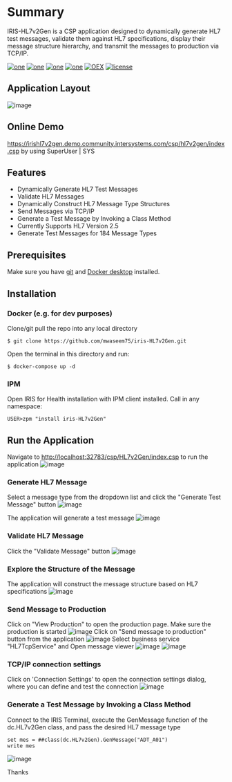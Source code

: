 # Summary
IRIS-HL7v2Gen is a CSP application designed to dynamically generate HL7 test messages, validate them against HL7 specifications, display their message structure hierarchy, and transmit the messages to production via TCP/IP.

[![one](https://img.shields.io/badge/Platform-InterSystems%20IRIS-blue)](https://www.intersystems.com/data-platform/) [![one](https://img.shields.io/badge/WebFrameWork-CSP-Orange)](https://docs.intersystems.com/latest/csp/docbook/DocBook.UI.Page.cls?KEY=GCSP) [![one](https://img.shields.io/badge/Interoperability-HL7%20V2-yellow)](https://v2.hl7.org/conformance/HL7v2_Conformance_Methodology_R1_O1_Ballot_Revised_D9_-_September_2019_Introduction.html) [![one](https://img.shields.io/badge/Python%20Library-HL7apy-Maroon)](https://crs4.github.io/hl7apy/index.html) [![OEX](https://img.shields.io/badge/Available%20on-Intersystems%20Open%20Exchange-00b2a9.svg)]() [![license](https://img.shields.io/badge/License-MIT-blue.svg)](https://github.com/mwaseem75/iris-HL7v2Gen/blob/main/LICENSE)

## Application Layout
![image](https://github.com/user-attachments/assets/4eaa718f-88d6-4afd-8673-1e70f88a633f)

## Online Demo
https://irishl7v2gen.demo.community.intersystems.com/csp/hl7v2gen/index.csp by using SuperUser | SYS

## Features
* Dynamically Generate HL7 Test Messages
* Validate HL7 Messages
* Dynamically Construct HL7 Message Type Structures
* Send Messages via TCP/IP
* Generate a Test Message by Invoking a Class Method
* Currently Supports HL7 Version 2.5
* Generate Test Messages for 184 Message Types

## Prerequisites
Make sure you have [git](https://git-scm.com/book/en/v2/Getting-Started-Installing-Git) and [Docker desktop](https://www.docker.com/products/docker-desktop) installed.

## Installation 

### Docker (e.g. for dev purposes)

Clone/git pull the repo into any local directory

```
$ git clone https://github.com/mwaseem75/iris-HL7v2Gen.git
```

Open the terminal in this directory and run:

```
$ docker-compose up -d
```

### IPM

Open IRIS for Health installation with IPM client installed. Call in any namespace:

```
USER>zpm "install iris-HL7v2Gen"
```

## Run the Application
Navigate to [http://localhost:32783/csp/HL7v2Gen/index.csp](http://localhost:32783/csp/HL7v2Gen/index.csp) to run the application
![image](https://github.com/user-attachments/assets/372a5428-63ac-4e02-9761-6983040dc934)


### Generate HL7 Message
Select a message type from the dropdown list and click the "Generate Test Message" button
![image](https://github.com/user-attachments/assets/a413e485-1a04-4cb1-a1ed-40e0212f228a)

The application will generate a test message
![image](https://github.com/user-attachments/assets/bac805cb-4962-4f41-bd70-ec30ce54b98f)


### Validate HL7 Message
Click the "Validate Message" button
![image](https://github.com/user-attachments/assets/490798e7-b35e-4c13-b5af-55843d5a348c)


### Explore the Structure of the Message
The application will construct the message structure based on HL7 specifications
![image](https://github.com/user-attachments/assets/e167c659-abb7-4d5a-adc8-482af6e74e4a)


### Send Message to Production
Click on "View Production" to open the production page. Make sure the production is started
![image](https://github.com/user-attachments/assets/2531a108-09bc-4e41-8139-15d88069b611)
Click on "Send message to production" button from the application
![image](https://github.com/user-attachments/assets/39efeee4-ee72-4082-8aad-2a38bf920add)
Select business service "HL7TcpService" and Open message viewer 
![image](https://github.com/user-attachments/assets/b1c6c8bc-c6cd-4697-9e80-4b046081a214)
![image](https://github.com/user-attachments/assets/980b79ba-76a0-47c5-b0ee-53b80103bd0e)

### TCP/IP connection settings
Click on 'Connection Settings' to open the connection settings dialog, where you can define and test the connection
![image](https://github.com/user-attachments/assets/810da1d7-55d4-490a-bed0-94efd9cb38ef)
 

### Generate a Test Message by Invoking a Class Method
Connect to the IRIS Terminal, execute the GenMessage function of the dc.HL7v2Gen class, and pass the desired HL7 message type
```
set mes = ##class(dc.HL7v2Gen).GenMessage("ADT_A01")
write mes
```
![image](https://github.com/user-attachments/assets/997c239e-618c-4a94-8e09-aa91306dd334)


Thanks
